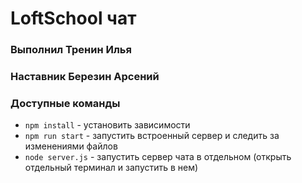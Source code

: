 # LoftSchool чат
### Выполнил Тренин Илья
### Наставник Березин Арсений

### Доступные команды

* `npm install` - установить зависимости
* `npm run start` - запустить встроенный сервер и следить за изменениями файлов
* `node server.js` - запустить сервер чата в отдельном (открыть отдельный терминал и запустить в нем)
